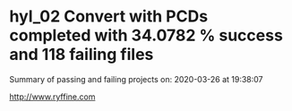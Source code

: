 # hyl_02 Convert with PCDs completed with 34.0782 % success and 118 failing files

Summary of passing and failing projects on: 2020-03-26 at 19:38:07

http://www.ryffine.com
